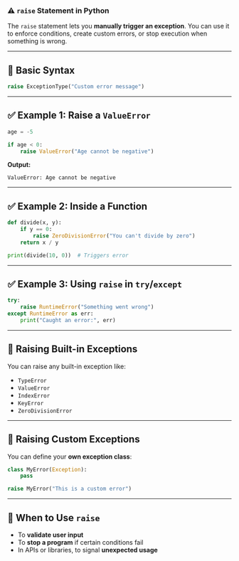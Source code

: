 ### ⚠️ `raise` Statement in Python

The `raise` statement lets you **manually trigger an exception**.
You can use it to enforce conditions, create custom errors, or stop execution when something is wrong.

---

## 🔹 Basic Syntax

```python
raise ExceptionType("Custom error message")
```

---

## ✅ Example 1: Raise a `ValueError`

```python
age = -5

if age < 0:
    raise ValueError("Age cannot be negative")
```

**Output:**

```
ValueError: Age cannot be negative
```

---

## ✅ Example 2: Inside a Function

```python
def divide(x, y):
    if y == 0:
        raise ZeroDivisionError("You can't divide by zero")
    return x / y

print(divide(10, 0))  # Triggers error
```

---

## ✅ Example 3: Using `raise` in `try`/`except`

```python
try:
    raise RuntimeError("Something went wrong")
except RuntimeError as err:
    print("Caught an error:", err)
```

---

## 🔹 Raising Built-in Exceptions

You can raise any built-in exception like:

* `TypeError`
* `ValueError`
* `IndexError`
* `KeyError`
* `ZeroDivisionError`

---

## 🔹 Raising Custom Exceptions

You can define your **own exception class**:

```python
class MyError(Exception):
    pass

raise MyError("This is a custom error")
```

---

## 🧠 When to Use `raise`

* To **validate user input**
* To **stop a program** if certain conditions fail
* In APIs or libraries, to signal **unexpected usage**

